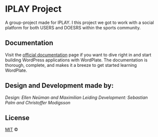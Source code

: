 # IPLAY Project

A group-project made for IPLAY. I this project we got to work with a social platform for both USERS and DOESRS within the sports community.

## Documentation

Visit the [official documentation](https://wordplate.github.io/docs/introduction) page if you want to dive right in and start building WordPress applications with WordPlate. The documentation is thorough, complete, and makes it a breeze to get started learning WordPlate.

## Design and Development made by:
*Design: Ellen Neüman and Maximilian Leiding*
*Development: Sebastian Palm and Christoffer Modigsson*

## License

[MIT](LICENSE) ©
